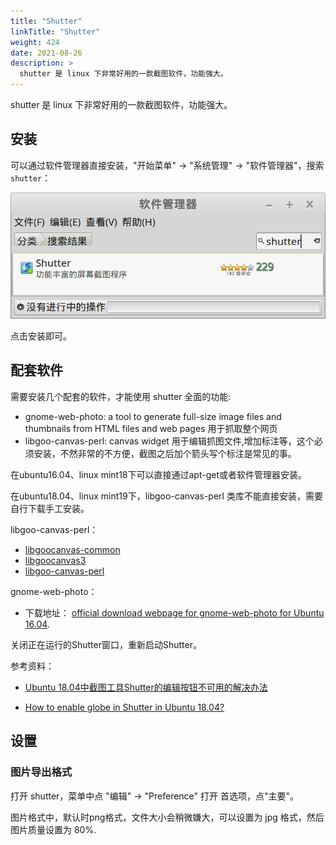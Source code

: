```yaml
---
title: "Shutter"
linkTitle: "Shutter"
weight: 424
date: 2021-08-26
description: >
  shutter 是 linux 下非常好用的一款截图软件，功能强大。
---
```


shutter 是 linux 下非常好用的一款截图软件，功能强大。

## 安装

可以通过软件管理器直接安装，"开始菜单" -> "系统管理" -> "软件管理器"，搜索 `shutter`：

![](images/shutter_search.jpg)

点击安装即可。

## 配套软件

需要安装几个配套的软件，才能使用 shutter 全面的功能:

- gnome-web-photo: a tool to generate full-size image files and thumbnails from HTML files and web pages 用于抓取整个网页
- libgoo-canvas-perl: canvas widget 用于编辑抓图文件,增加标注等，这个必须安装，不然非常的不方便，截图之后加个箭头写个标注是常见的事。

在ubuntu16.04、linux mint18下可以直接通过apt-get或者软件管理器安装。

在ubuntu18.04、linux mint19下，libgoo-canvas-perl 类库不能直接安装，需要自行下载手工安装。

libgoo-canvas-perl：

- [libgoocanvas-common](https://launchpad.net/ubuntu/+archive/primary/+files/libgoocanvas-common_1.0.0-1_all.deb)
- [libgoocanvas3](https://launchpad.net/ubuntu/+archive/primary/+files/libgoocanvas3_1.0.0-1_amd64.deb)
- [libgoo-canvas-perl](https://launchpad.net/ubuntu/+archive/primary/+files/libgoo-canvas-perl_0.06-2ubuntu3_amd64.deb)

gnome-web-photo：

- 下载地址： [official download webpage for gnome-web-photo for Ubuntu 16.04](https://packages.ubuntu.com/xenial/amd64/gnome-web-photo/download).

关闭正在运行的Shutter窗口，重新启动Shutter。

参考资料：

- [Ubuntu 18.04中截图工具Shutter的编辑按钮不可用的解决办法](https://www.cnblogs.com/jaxu/p/9561992.html)

- [How to enable globe in Shutter in Ubuntu 18.04?](https://askubuntu.com/questions/1082309/how-to-enable-globe-in-shutter-in-ubuntu-18-04)

## 设置

### 图片导出格式

打开 shutter，菜单中点 "编辑" -> "Preference" 打开 首选项，点"主要"。

图片格式中，默认时png格式，文件大小会稍微嫌大，可以设置为 jpg 格式，然后图片质量设置为 80%.

